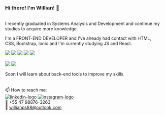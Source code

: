 ### Hi there! I'm Willian! 👋
<br>
I recently graduated in Systems Analysis and Development and continue my studies to acquire more knowledge.

I'm a FRONT-END DEVELOPER and I've already had contact with HTML, CSS, Bootstrap, Ionic and I'm currently studying JS and React.

<img src="https://img.shields.io/badge/HTML5-E34F26?style=for-the-badge&logo=html5&logoColor=white"> <img src="https://img.shields.io/badge/CSS3-1572B6?style=for-the-badge&logo=css3&logoColor=white"> <img src="https://img.shields.io/badge/Bootstrap-563D7C?style=for-the-badge&logo=bootstrap&logoColor=white"> <img src="https://img.shields.io/badge/JavaScript-F7DF1E?style=for-the-badge&logo=javascript&logoColor=black"> <img src="https://img.shields.io/badge/React-20232A?style=for-the-badge&logo=react&logoColor=61DAFB">
<br><br>
<img src='https://img.shields.io/badge/Adobe%20Photoshop-31A8FF?style=for-the-badge&logo=Adobe%20Photoshop&logoColor=black'> <img src='https://img.shields.io/badge/Adobe%20Illustrator-FF9A00?style=for-the-badge&logo=adobe%20illustrator&logoColor=white'>

Soon I will learn about back-end tools to improve my skills.
<br>
<br>
<br>
📫 How to reach me: <br>
<a href="https://www.linkedin.com/in/willian-p-santos/"><img src="https://img.shields.io/badge/LinkedIn-0077B5?style=for-the-badge&logo=linkedin&logoColor=white" alt="linkedin-logo"></a> <a href="https://www.instagram.com/willian_pocinhos/"><img src="https://img.shields.io/badge/Instagram-E4405F?style=for-the-badge&logo=instagram&logoColor=white" alt="instagram-logo"></a>
<br>
📱 +55 47 98876-3263
<br>
📧 willianps88@outlook.com


<!--
**willianps88/willianps88** is a ✨ _special_ ✨ repository because its `README.md` (this file) appears on your GitHub profile.

Here are some ideas to get you started:

- 🔭 I’m currently working on ...
- 🌱 I’m currently learning ...
- 👯 I’m looking to collaborate on ...
- 🤔 I’m looking for help with ...
- 💬 Ask me about ...
- 📫 How to reach me: ...
- 😄 Pronouns: ...
- ⚡ Fun fact: ...
-->
